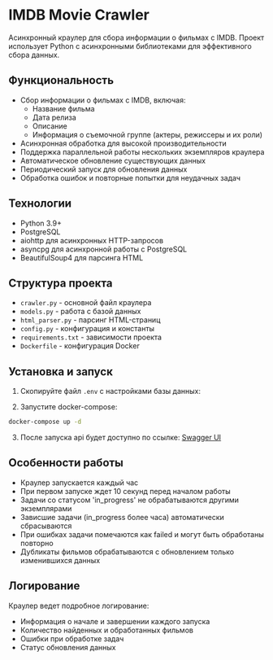 # IMDB Movie Crawler

Асинхронный краулер для сбора информации о фильмах с IMDB. Проект использует Python с асинхронными библиотеками для эффективного сбора данных.

## Функциональность

- Сбор информации о фильмах с IMDB, включая:
  - Название фильма
  - Дата релиза
  - Описание
  - Информация о съемочной группе (актеры, режиссеры и их роли)
- Асинхронная обработка для высокой производительности
- Поддержка параллельной работы нескольких экземпляров краулера
- Автоматическое обновление существующих данных
- Периодический запуск для обновления данных
- Обработка ошибок и повторные попытки для неудачных задач

## Технологии

- Python 3.9+
- PostgreSQL
- aiohttp для асинхронных HTTP-запросов
- asyncpg для асинхронной работы с PostgreSQL
- BeautifulSoup4 для парсинга HTML

## Структура проекта

- `crawler.py` - основной файл краулера
- `models.py` - работа с базой данных
- `html_parser.py` - парсинг HTML-страниц
- `config.py` - конфигурация и константы
- `requirements.txt` - зависимости проекта
- `Dockerfile` - конфигурация Docker

## Установка и запуск

1. Скопируйте файл `.env` с настройками базы данных:

2. Запустите docker-compose:

```bash
docker-compose up -d
```

3. После запуска api будет доступно по ссылке:
   [Swagger UI](http://localhost:8080/swagger-ui/index.html#)

## Особенности работы

- Краулер запускается каждый час
- При первом запуске ждет 10 секунд перед началом работы
- Задачи со статусом 'in_progress' не обрабатываются другими экземплярами
- Зависшие задачи (in_progress более часа) автоматически сбрасываются
- При ошибках задачи помечаются как failed и могут быть обработаны повторно
- Дубликаты фильмов обрабатываются с обновлением только изменившихся данных

## Логирование

Краулер ведет подробное логирование:

- Информация о начале и завершении каждого запуска
- Количество найденных и обработанных фильмов
- Ошибки при обработке задач
- Статус обновления данных
